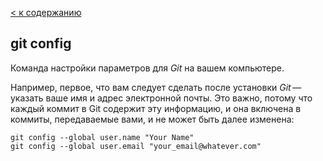 [< к содержанию](./readme.md "перейти")
## git config
Команда настройки параметров для *Git* на вашем компьютере.

Например, первое, что вам следует сделать после установки *Git* — указать ваше имя и адрес электронной почты. Это важно, потому что каждый коммит в Git содержит эту информацию, и она включена в коммиты, передаваемые вами, и не может быть далее изменена:

~~~bash=
git config --global user.name "Your Name"
git config --global user.email "your_email@whatever.com"
~~~